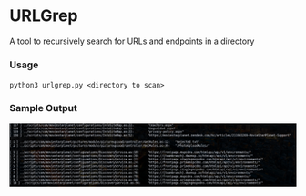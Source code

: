 # URLGrep
A tool to recursively search for URLs and endpoints in a directory

### Usage
`python3 urlgrep.py <directory to scan>`

### Sample Output
![sample](https://github.com/tins2831/urlgrep/blob/master/2021-10-07_23-45.png)
